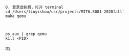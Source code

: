 


```
0. 登录虚拟机，打开 terminal
cd /Users/liuyishou/usr/projects/MIT6.S081-2020fall`
make qemu



ps aux | grep qemu
kill <PID>

```


[ps](ps.md)
